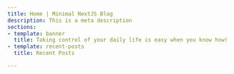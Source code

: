 ```yaml
---
title: Home | Minimal NextJS Blog
description: This is a meta description
sections:
- template: banner
  title: Taking control of your daily life is easy when you know how!
- template: recent-posts
  title: Recent Posts

---
```

